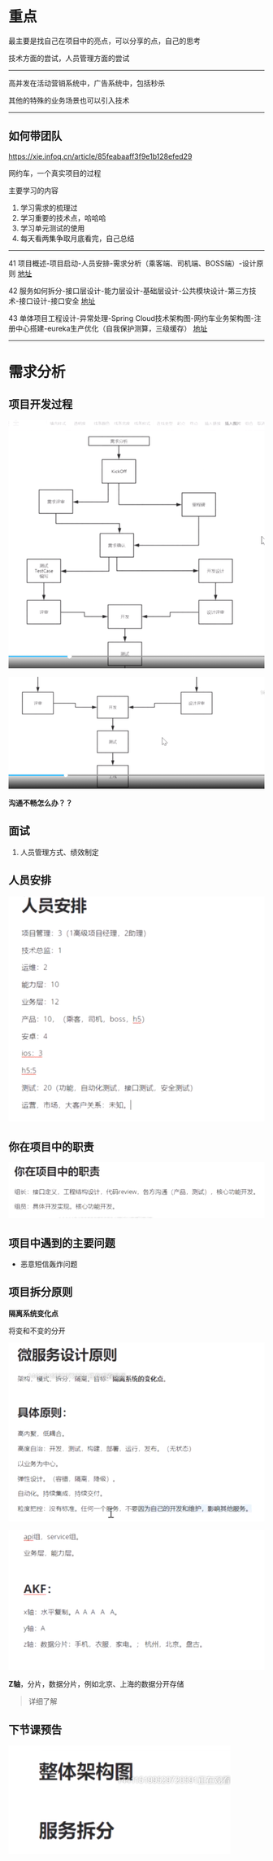 # 重点

最主要是找自己在项目中的亮点，可以分享的点，自己的思考

技术方面的尝试，人员管理方面的尝试

---

高并发在活动营销系统中，广告系统中，包括秒杀

其他的特殊的业务场景也可以引入技术

---

##  如何带团队

 https://xie.infoq.cn/article/85feabaaff3f9e1b128efed29



网约车，一个真实项目的过程

主要学习的内容

1. 学习需求的梳理过
2. 学习重要的技术点，哈哈哈
3. 学习单元测试的使用
4. 每天看两集争取月底看完，自己总结

---



41 项目概述-项目启动-人员安排-需求分析（乘客端、司机端、BOSS端）-设计原则 [地址](https://ke.qq.com/webcourse/index.html#cid=398381&term_id=100558952&taid=4185823587472429&type=1024&vid=5285890803030233222)

42 服务如何拆分-接口层设计-能力层设计-基础层设计-公共模块设计-第三方技术-接口设计-接口安全 [地址](https://ke.qq.com/webcourse/index.html#cid=398381&term_id=100558952&taid=4185827882439725&type=1024)

43 单体项目工程设计-异常处理-Spring Cloud技术架构图-网约车业务架构图-注册中心搭建-eureka生产优化（自我保护测算，三级缓存） [地址](https://ke.qq.com/webcourse/index.html#cid=398381&term_id=100558952&taid=4185832177407021&type=1024&vid=5285890803296934101)

---



# 需求分析

## 项目开发过程

![image-20210325213330466](image-20210325213330466.png)

![image-20210325213355494](image-20210325213355494.png)

**沟通不畅怎么办？？**



## 面试

1. 人员管理方式、绩效制定



## 人员安排

![image-20210325213806591](image-20210325213806591.png)

## 你在项目中的职责

![image-20210325214219523](image-20210325214219523.png)

## 项目中遇到的主要问题

- 恶意短信轰炸问题

## 项目拆分原则

**隔离系统变化点**

将变和不变的分开



![image-20210325221308291](image-20210325221308291.png)

![image-20210325221723766](image-20210325221723766.png)

**Z轴**，分片，数据分片，例如北京、上海的数据分开存储

> 详细了解

## 下节课预告

![image-20210325222105912](image-20210325222105912.png)
